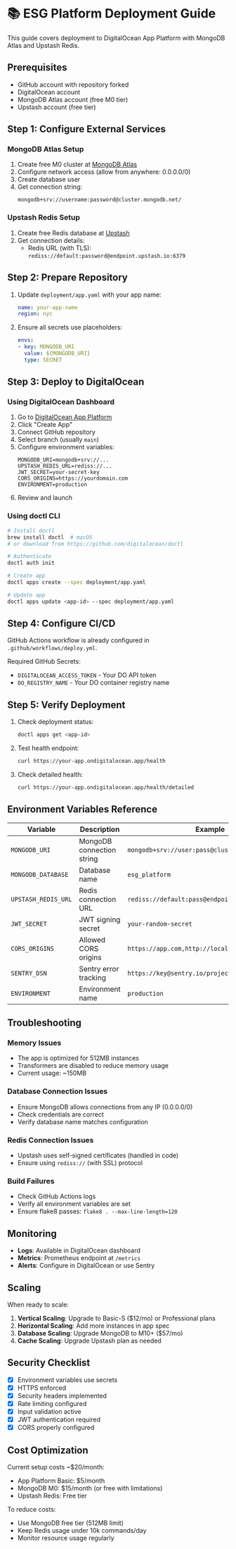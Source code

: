 # 📚 ESG Platform Deployment Guide

This guide covers deployment to DigitalOcean App Platform with MongoDB Atlas and Upstash Redis.

## Prerequisites

- GitHub account with repository forked
- DigitalOcean account
- MongoDB Atlas account (free M0 tier)
- Upstash account (free tier)

## Step 1: Configure External Services

### MongoDB Atlas Setup

1. Create free M0 cluster at [MongoDB Atlas](https://www.mongodb.com/cloud/atlas)
2. Configure network access (allow from anywhere: 0.0.0.0/0)
3. Create database user
4. Get connection string:
   ```
   mongodb+srv://username:password@cluster.mongodb.net/
   ```

### Upstash Redis Setup

1. Create free Redis database at [Upstash](https://upstash.com)
2. Get connection details:
   - Redis URL (with TLS): `rediss://default:password@endpoint.upstash.io:6379`

## Step 2: Prepare Repository

1. Update `deployment/app.yaml` with your app name:
   ```yaml
   name: your-app-name
   region: nyc
   ```

2. Ensure all secrets use placeholders:
   ```yaml
   envs:
   - key: MONGODB_URI
     value: ${MONGODB_URI}
     type: SECRET
   ```

## Step 3: Deploy to DigitalOcean

### Using DigitalOcean Dashboard

1. Go to [DigitalOcean App Platform](https://cloud.digitalocean.com/apps)
2. Click "Create App"
3. Connect GitHub repository
4. Select branch (usually `main`)
5. Configure environment variables:
   ```
   MONGODB_URI=mongodb+srv://...
   UPSTASH_REDIS_URL=rediss://...
   JWT_SECRET=your-secret-key
   CORS_ORIGINS=https://yourdomain.com
   ENVIRONMENT=production
   ```
6. Review and launch

### Using doctl CLI

```bash
# Install doctl
brew install doctl  # macOS
# or download from https://github.com/digitalocean/doctl

# Authenticate
doctl auth init

# Create app
doctl apps create --spec deployment/app.yaml

# Update app
doctl apps update <app-id> --spec deployment/app.yaml
```

## Step 4: Configure CI/CD

GitHub Actions workflow is already configured in `.github/workflows/deploy.yml`.

Required GitHub Secrets:
- `DIGITALOCEAN_ACCESS_TOKEN` - Your DO API token
- `DO_REGISTRY_NAME` - Your DO container registry name

## Step 5: Verify Deployment

1. Check deployment status:
   ```bash
   doctl apps get <app-id>
   ```

2. Test health endpoint:
   ```bash
   curl https://your-app.ondigitalocean.app/health
   ```

3. Check detailed health:
   ```bash
   curl https://your-app.ondigitalocean.app/health/detailed
   ```

## Environment Variables Reference

| Variable | Description | Example |
|----------|-------------|---------|
| `MONGODB_URI` | MongoDB connection string | `mongodb+srv://user:pass@cluster.mongodb.net/` |
| `MONGODB_DATABASE` | Database name | `esg_platform` |
| `UPSTASH_REDIS_URL` | Redis connection URL | `rediss://default:pass@endpoint.upstash.io:6379` |
| `JWT_SECRET` | JWT signing secret | `your-random-secret` |
| `CORS_ORIGINS` | Allowed CORS origins | `https://app.com,http://localhost:3000` |
| `SENTRY_DSN` | Sentry error tracking | `https://key@sentry.io/project` |
| `ENVIRONMENT` | Environment name | `production` |

## Troubleshooting

### Memory Issues
- The app is optimized for 512MB instances
- Transformers are disabled to reduce memory usage
- Current usage: ~150MB

### Database Connection Issues
- Ensure MongoDB allows connections from any IP (0.0.0.0/0)
- Check credentials are correct
- Verify database name matches configuration

### Redis Connection Issues
- Upstash uses self-signed certificates (handled in code)
- Ensure using `rediss://` (with SSL) protocol

### Build Failures
- Check GitHub Actions logs
- Verify all environment variables are set
- Ensure flake8 passes: `flake8 . --max-line-length=120`

## Monitoring

- **Logs**: Available in DigitalOcean dashboard
- **Metrics**: Prometheus endpoint at `/metrics`
- **Alerts**: Configure in DigitalOcean or use Sentry

## Scaling

When ready to scale:

1. **Vertical Scaling**: Upgrade to Basic-S ($12/mo) or Professional plans
2. **Horizontal Scaling**: Add more instances in app spec
3. **Database Scaling**: Upgrade MongoDB to M10+ ($57/mo)
4. **Cache Scaling**: Upgrade Upstash plan as needed

## Security Checklist

- [x] Environment variables use secrets
- [x] HTTPS enforced
- [x] Security headers implemented
- [x] Rate limiting configured
- [x] Input validation active
- [x] JWT authentication required
- [x] CORS properly configured

## Cost Optimization

Current setup costs ~$20/month:
- App Platform Basic: $5/month
- MongoDB M0: $15/month (or free with limitations)
- Upstash Redis: Free tier

To reduce costs:
- Use MongoDB free tier (512MB limit)
- Keep Redis usage under 10k commands/day
- Monitor resource usage regularly 
